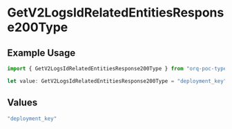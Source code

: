 # GetV2LogsIdRelatedEntitiesResponse200Type

## Example Usage

```typescript
import { GetV2LogsIdRelatedEntitiesResponse200Type } from "orq-poc-typescript-multi-env-version/models/operations";

let value: GetV2LogsIdRelatedEntitiesResponse200Type = "deployment_key";
```

## Values

```typescript
"deployment_key"
```